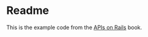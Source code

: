 
# Readme

This is the example code from the
[APIs on Rails](http://apionrails.icalialabs.com/book/frontmatter) book.


